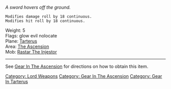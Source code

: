 *A sword hovers off the ground.*  

`Modifies damage roll by 18 continuous.`  
`Modifies hit roll by 18 continuous.`

Weight: 5  
Flags: glow evil nolocate  
Plane: [Tarterus](:Category:Tarterus.md "wikilink")  
Area: [The Ascension](:Category:Ascension.md "wikilink")  
Mob: [Rastar The Injestor](Rastar_The_Injestor "wikilink")  

------------------------------------------------------------------------

See [Gear In The
Ascension](:Category:Gear_In_The_Ascension.md "wikilink") for directions
on how to obtain this item.

[Category: Lord Weapons](Category:_Lord_Weapons "wikilink") [Category:
Gear In The Ascension](Category:_Gear_In_The_Ascension "wikilink")
[Category: Gear In Tarterus](Category:_Gear_In_Tarterus "wikilink")
